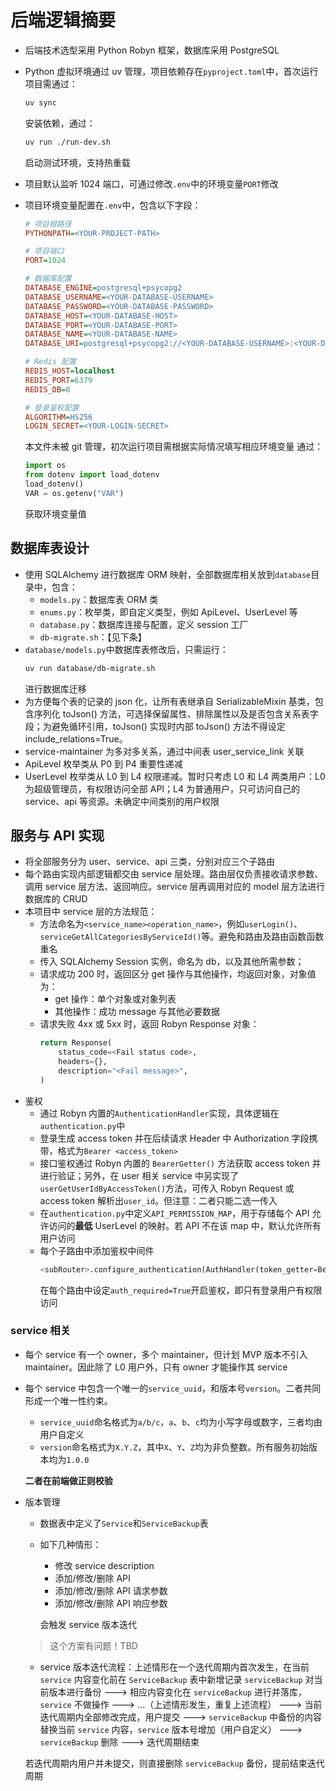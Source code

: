 # 后端逻辑摘要

-   后端技术选型采用 Python Robyn 框架，数据库采用 PostgreSQL
-   Python 虚拟环境通过 uv 管理，项目依赖存在`pyproject.toml`中，首次运行项目需通过：
    ```bash
    uv sync
    ```
    安装依赖，通过：
    ```bash
    uv run ./run-dev.sh
    ```
    启动测试环境，支持热重载
-   项目默认监听 1024 端口，可通过修改`.env`中的环境变量`PORT`修改
-   项目环境变量配置在`.env`中，包含以下字段：

    ```ini
    # 项目根路径
    PYTHONPATH=<YOUR-PROJECT-PATH>

    # 项目端口
    PORT=1024

    # 数据库配置
    DATABASE_ENGINE=postgresql+psycopg2
    DATABASE_USERNAME=<YOUR-DATABASE-USERNAME>
    DATABASE_PASSWORD=<YOUR-DATABASE-PASSWORD>
    DATABASE_HOST=<YOUR-DATABASE-HOST>
    DATABASE_PORT=<YOUR-DATABASE-PORT>
    DATABASE_NAME=<YOUR-DATABASE-NAME>
    DATABASE_URI=postgresql+psycopg2://<YOUR-DATABASE-USERNAME>:<YOUR-DATABASE-PASSWORD>@<YOUR-DATABASE-HOST>:<YOUR-DATABASE-PORT>/<YOUR-DATABASE-NAME>

    # Redis 配置
    REDIS_HOST=localhost
    REDIS_PORT=6379
    REDIS_DB=0

    # 登录鉴权配置
    ALGORITHM=HS256
    LOGIN_SECRET=<YOUR-LOGIN-SECRET>
    ```

    本文件未被 git 管理，初次运行项目需根据实际情况填写相应环境变量
    通过：

    ```python
    import os
    from dotenv import load_dotenv
    load_dotenv()
    VAR = os.getenv("VAR")
    ```

    获取环境变量值

## 数据库表设计

-   使用 SQLAlchemy 进行数据库 ORM 映射，全部数据库相关放到`database`目录中，包含：
    -   `models.py`：数据库表 ORM 类
    -   `enums.py`：枚举类，即自定义类型，例如 ApiLevel、UserLevel 等
    -   `database.py`：数据库连接与配置，定义 session 工厂
    -   `db-migrate.sh`：【见下条】
-   `database/models.py`中数据库表修改后，只需运行：
    ```bash
    uv run database/db-migrate.sh
    ```
    进行数据库迁移
-   为方便每个表的记录的 json 化，让所有表继承自 SerializableMixin 基类，包含序列化 toJson() 方法，可选择保留属性、排除属性以及是否包含关系表字段；为避免循环引用，toJson() 实现时内部 toJson() 方法不得设定 include_relations=True。
-   service-maintainer 为多对多关系，通过中间表 user_service_link 关联
-   ApiLevel 枚举类从 P0 到 P4 重要性递减
-   UserLevel 枚举类从 L0 到 L4 权限递减。暂时只考虑 L0 和 L4 两类用户：L0 为超级管理员，有权限访问全部 API；L4 为普通用户，只可访问自己的 service、api 等资源。未确定中间类别的用户权限

## 服务与 API 实现

-   将全部服务分为 user、service、api 三类，分别对应三个子路由
-   每个路由实现内部逻辑都交由 service 层处理。路由层仅负责接收请求参数、调用 service 层方法、返回响应。service 层再调用对应的 model 层方法进行数据库的 CRUD
-   本项目中 service 层的方法规范：
    -   方法命名为`<service_name><operation_name>`，例如`userLogin()`、`serviceGetAllCategoriesByServiceId()`等。避免和路由及路由函数函数重名
    -   传入 SQLAlchemy Session 实例，命名为 db，以及其他所需参数；
    -   请求成功 200 时，返回区分 get 操作与其他操作，均返回对象，对象值为：
        -   get 操作：单个对象或对象列表
        -   其他操作：成功 message 与其他必要数据
    -   请求失败 4xx 或 5xx 时，返回 Robyn Response 对象：
        ```python
        return Response(
            status_code=<Fail status code>,
            headers={},
            description="<Fail message>",
        )
        ```
-   鉴权
    -   通过 Robyn 内置的`AuthenticationHandler`实现，具体逻辑在`authentication.py`中
    -   登录生成 access token 并在后续请求 Header 中 Authorization 字段携带，格式为`Bearer <access_token>`
    -   接口鉴权通过 Robyn 内置的 `BearerGetter()` 方法获取 access token 并进行验证；另外，在 user 相关 service 中另实现了`userGetUserIdByAccessToken()`方法，可传入 Robyn Request 或 access token 解析出`user_id`。但注意：二者只能二选一传入
    -   在`authentication.py`中定义`API_PERMISSION_MAP`，用于存储每个 API 允许访问的**最低** UserLevel 的映射。若 API 不在该 map 中，默认允许所有用户访问
    -   每个子路由中添加鉴权中间件
        ```python
        <subRouter>.configure_authentication(AuthHandler(token_getter=BearerGetter()))
        ```
        在每个路由中设定`auth_required=True`开启鉴权，即只有登录用户有权限访问

### service 相关

-   每个 service 有一个 owner，多个 maintainer，但计划 MVP 版本不引入 maintainer。因此除了 L0 用户外，只有 owner 才能操作其 service
-   每个 service 中包含一个唯一的`service_uuid`，和版本号`version`。二者共同形成一个唯一性约束。

    -   `service_uuid`命名格式为`a/b/c`，`a`、`b`、`c`均为小写字母或数字，三者均由用户自定义
    -   `version`命名格式为`X.Y.Z`，其中`X`、`Y`、`Z`均为非负整数。所有服务初始版本均为`1.0.0`

    **二者在前端做正则校验**

-   版本管理

    -   数据表中定义了`Service`和`ServiceBackup`表
    -   如下几种情形：

        -   修改 service description
        -   添加/修改/删除 API
        -   添加/修改/删除 API 请求参数
        -   添加/修改/删除 API 响应参数

        会触发 service 版本迭代

    > 这个方案有问题！TBD
    -   service 版本迭代流程：上述情形在一个迭代周期内首次发生，在当前 `service` 内容变化前在 `ServiceBackup` 表中新增记录 `serviceBackup` 对当前版本进行备份 ---> 相应内容变化在 `serviceBackup` 进行并落库，`service` 不做操作 ---> ...（上述情形发生，重复上述流程） ---> 当前迭代周期内全部修改完成，用户提交 ---> `serviceBackup` 中备份的内容替换当前 `service` 内容，`service` 版本号增加（用户自定义） ---> `serviceBackup` 删除 ---> 迭代周期结束

    若迭代周期内用户并未提交，则直接删除 `serviceBackup` 备份，提前结束迭代周期
